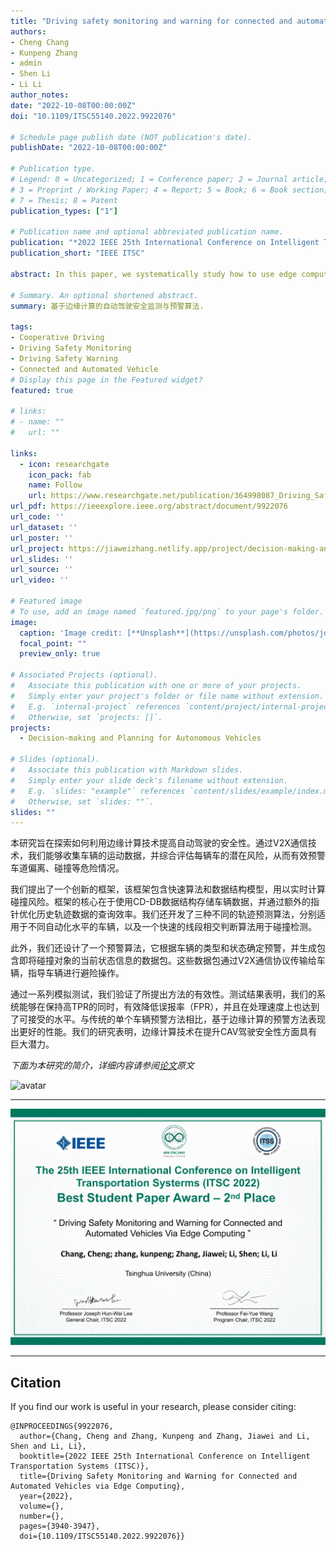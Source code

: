 ```yaml
---
title: "Driving safety monitoring and warning for connected and automated vehicles via edge computing"
authors:
- Cheng Chang
- Kunpeng Zhang
- admin
- Shen Li
- Li Li
author_notes:
date: "2022-10-08T00:00:00Z"
doi: "10.1109/ITSC55140.2022.9922076"

# Schedule page publish date (NOT publication's date).
publishDate: "2022-10-08T00:00:00Z"

# Publication type.
# Legend: 0 = Uncategorized; 1 = Conference paper; 2 = Journal article;
# 3 = Preprint / Working Paper; 4 = Report; 5 = Book; 6 = Book section;
# 7 = Thesis; 8 = Patent
publication_types: ["1"]

# Publication name and optional abbreviated publication name.
publication: "*2022 IEEE 25th International Conference on Intelligent Transportation Systems (ITSC)*"
publication_short: "IEEE ITSC"

abstract: In this paper, we systematically study how to use edge computing to monitor the movements of multiple connected and automated vehicles (CAV) and warn of potential accidents (e.g., lane departures, collisions). Compared to conventional approaches that only use the sensing data of individual vehicles, cooperative vehicle infrastructure systems directly collect the movement data of vehicles via vehicle-to-everything (V2X) communications and thus easily calculate the risk of every vehicle synthetically. We propose a fast algorithm and the corresponding data structure model to calculate collision risks based on the timely received data. We also discuss the data accuracy and transmission delay requirements to guarantee the driving safety of CAVs. Testing results show the effectiveness of the proposed approach.

# Summary. An optional shortened abstract.
summary: 基于边缘计算的自动驾驶安全监测与预警算法.

tags:
- Cooperative Driving
- Driving Safety Monitoring
- Driving Safety Warning
- Connected and Automated Vehicle
# Display this page in the Featured widget?
featured: true

# links:
# - name: ""
#   url: ""

links:
  - icon: researchgate
    icon_pack: fab
    name: Follow
    url: https://www.researchgate.net/publication/364998087_Driving_Safety_Monitoring_and_Warning_for_Connected_and_Automated_Vehicles_via_Edge_Computing
url_pdf: https://ieeexplore.ieee.org/abstract/document/9922076
url_code: ''
url_dataset: ''
url_poster: ''
url_project: https://jiaweizhang.netlify.app/project/decision-making-and-planning-for-autonomous-vehicles/
url_slides: ''
url_source: ''
url_video: ''

# Featured image
# To use, add an image named `featured.jpg/png` to your page's folder. 
image:
  caption: 'Image credit: [**Unsplash**](https://unsplash.com/photos/jdD8gXaTZsc)'
  focal_point: ""
  preview_only: true

# Associated Projects (optional).
#   Associate this publication with one or more of your projects.
#   Simply enter your project's folder or file name without extension.
#   E.g. `internal-project` references `content/project/internal-project/index.md`.
#   Otherwise, set `projects: []`.
projects: 
  - Decision-making and Planning for Autonomous Vehicles

# Slides (optional).
#   Associate this publication with Markdown slides.
#   Simply enter your slide deck's filename without extension.
#   E.g. `slides: "example"` references `content/slides/example/index.md`.
#   Otherwise, set `slides: ""`.
slides: ""
---
```

本研究旨在探索如何利用边缘计算技术提高自动驾驶的安全性。通过V2X通信技术，我们能够收集车辆的运动数据，并综合评估每辆车的潜在风险，从而有效预警车道偏离、碰撞等危险情况。

我们提出了一个创新的框架，该框架包含快速算法和数据结构模型，用以实时计算碰撞风险。框架的核心在于使用CD-DB数据结构存储车辆数据，并通过额外的指针优化历史轨迹数据的查询效率。我们还开发了三种不同的轨迹预测算法，分别适用于不同自动化水平的车辆，以及一个快速的线段相交判断算法用于碰撞检测。

此外，我们还设计了一个预警算法，它根据车辆的类型和状态确定预警，并生成包含即将碰撞对象的当前状态信息的数据包。这些数据包通过V2X通信协议传输给车辆，指导车辆进行避险操作。

通过一系列模拟测试，我们验证了所提出方法的有效性。测试结果表明，我们的系统能够在保持高TPR的同时，有效降低误报率（FPR），并且在处理速度上也达到了可接受的水平。与传统的单个车辆预警方法相比，基于边缘计算的预警方法表现出更好的性能。我们的研究表明，边缘计算技术在提升CAV驾驶安全性方面具有巨大潜力。

 *下面为本研究的简介，详细内容请参阅[论文](https://ieeexplore.ieee.org/abstract/document/9922076)原文*

![avatar](./Fig_1.jpg)

---

![avatar](./Fig_0.jpg)

---

## Citation
If you find our work is useful in your research, please consider citing:
```
@INPROCEEDINGS{9922076,
  author={Chang, Cheng and Zhang, Kunpeng and Zhang, Jiawei and Li, Shen and Li, Li},
  booktitle={2022 IEEE 25th International Conference on Intelligent Transportation Systems (ITSC)}, 
  title={Driving Safety Monitoring and Warning for Connected and Automated Vehicles via Edge Computing}, 
  year={2022},
  volume={},
  number={},
  pages={3940-3947},
  doi={10.1109/ITSC55140.2022.9922076}}

```

